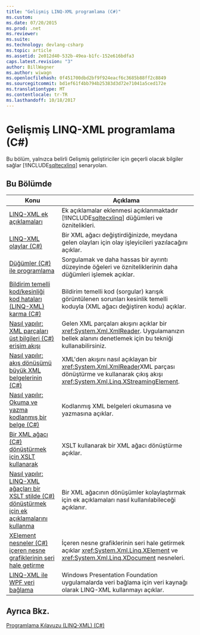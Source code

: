 ```yaml
---
title: "Gelişmiş LINQ-XML programlama (C#)"
ms.custom: 
ms.date: 07/20/2015
ms.prod: .net
ms.reviewer: 
ms.suite: 
ms.technology: devlang-csharp
ms.topic: article
ms.assetid: 2e012d40-532b-49ea-b1fc-152e616bdfa3
caps.latest.revision: "3"
author: BillWagner
ms.author: wiwagn
ms.openlocfilehash: 0f451700dbd2bf9f924eacf6c3685b88ff2c8849
ms.sourcegitcommit: bd1ef61f4bb794b25383d3d72e71041a5ced172e
ms.translationtype: MT
ms.contentlocale: tr-TR
ms.lasthandoff: 10/18/2017
---
```

# <a name="advanced-linq-to-xml-programming-c"></a>Gelişmiş LINQ-XML programlama (C#)
Bu bölüm, yalnızca belirli Gelişmiş geliştiriciler için geçerli olacak bilgiler sağlar [!INCLUDE[sqltecxlinq](~/includes/sqltecxlinq-md.md)] senaryoları.  
  
## <a name="in-this-section"></a>Bu Bölümde  
  
|Konu|Açıklama|  
|-----------|-----------------|  
|[LINQ-XML ek açıklamaları](../../../../csharp/programming-guide/concepts/linq/linq-to-xml-annotations.md)|Ek açıklamalar eklenmesi açıklanmaktadır [!INCLUDE[sqltecxlinq](~/includes/sqltecxlinq-md.md)] düğümleri ve öznitelikleri.|  
|[LINQ-XML olaylar (C#)](../../../../csharp/programming-guide/concepts/linq/linq-to-xml-events.md)|Bir XML ağacı değiştirdiğinizde, meydana gelen olayları için olay işleyicileri yazılacağını açıklar.|  
|[Düğümler (C#) ile programlama](../../../../csharp/programming-guide/concepts/linq/programming-with-nodes.md)|Sorgulamak ve daha hassas bir ayrıntı düzeyinde öğeleri ve özniteliklerinin daha düğümleri işlemek açıklar.|  
|[Bildirim temelli kod/kesinliği kod hataları (LINQ-XML) karma (C#)](../../../../csharp/programming-guide/concepts/linq/mixed-declarative-code-imperative-code-bugs-linq-to-xml.md)|Bildirim temelli kod (sorgular) karışık görüntülenen sorunları kesinlik temelli koduyla (XML ağacı değiştiren kodu) açıklar.|  
|[Nasıl yapılır: XML parçaları üst bilgileri (C#) erişim akışı](../../../../csharp/programming-guide/concepts/linq/how-to-stream-xml-fragments-with-access-to-header-information.md)|Gelen XML parçaları akışını açıklar bir <xref:System.Xml.XmlReader>. Uygulamanızın bellek alanını denetlemek için bu tekniği kullanabilirsiniz.|  
|[Nasıl yapılır: akış dönüşümü büyük XML belgelerinin (C#)](../../../../csharp/programming-guide/concepts/linq/how-to-perform-streaming-transform-of-large-xml-documents.md)|XML'den akışını nasıl açıklayan bir <xref:System.Xml.XmlReader>XML parçası dönüştürme ve kullanarak çıkış akışı <xref:System.Xml.Linq.XStreamingElement>.|  
|[Nasıl yapılır: Okuma ve yazma kodlanmış bir belge (C#)](../../../../csharp/programming-guide/concepts/linq/how-to-read-and-write-an-encoded-document.md)|Kodlanmış XML belgeleri okumasına ve yazmasına açıklar.|  
|[Bir XML ağacı (C#) dönüştürmek için XSLT kullanarak](../../../../csharp/programming-guide/concepts/linq/using-xslt-to-transform-an-xml-tree.md)|XSLT kullanarak bir XML ağacı dönüştürme açıklar.|  
|[Nasıl yapılır: LINQ-XML ağaçları bir XSLT stilde (C#) dönüştürmek için ek açıklamalarını kullanma](../../../../csharp/programming-guide/concepts/linq/how-to-use-annotations-to-transform-linq-to-xml-trees-in-an-xslt-style.md)|Bir XML ağacının dönüşümler kolaylaştırmak için ek açıklamaları nasıl kullanılabileceği açıklanır.|  
|[XElement nesneler (C#) içeren nesne grafiklerinin seri hale getirme](../../../../csharp/programming-guide/concepts/linq/serializing-object-graphs-that-contain-xelement-objects.md)|İçeren nesne grafiklerinin seri hale getirmek açıklar <xref:System.Xml.Linq.XElement> ve <xref:System.Xml.Linq.XDocument> nesneleri.|  
|[LINQ-XML ile WPF veri bağlama](/visualstudio/designers/wpf-data-binding-with-linq-to-xml)|Windows Presentation Foundation uygulamalarda veri bağlama için veri kaynağı olarak LINQ-XML kullanmayı açıklar.|  
  
## <a name="see-also"></a>Ayrıca Bkz.  
 [Programlama Kılavuzu (LINQ-XML) (C#)](../../../../csharp/programming-guide/concepts/linq/programming-guide-linq-to-xml.md)
